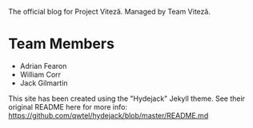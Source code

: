 The official blog for Project Viteză. Managed by Team Viteză.

# Team Members

* Adrian Fearon
* William Corr
* Jack Gilmartin

This site has been created using the "Hydejack" Jekyll theme.
See their original README here for more info: https://github.com/qwtel/hydejack/blob/master/README.md
